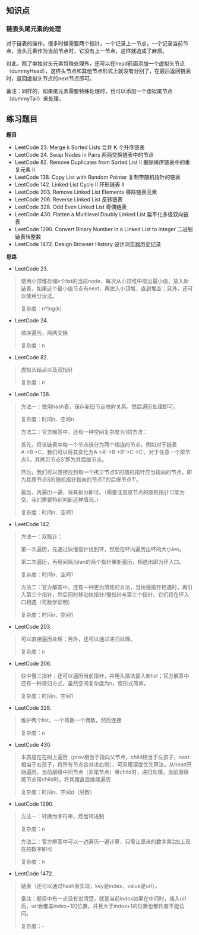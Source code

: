 ## 知识点
### 链表头尾元素的处理

对于链表的操作，很多时候需要两个指针，一个记录上一节点，一个记录当前节点，当头元素作为当前节点时，它没有上一节点，这样就造成了麻烦。

对此，除了单独对头元素特殊处理外，还可以在head前面添加一个虚拟头节点（dummyHead），这样头节点和其他节点形式上就没有分别了，在最后返回链表时，返回虚拟头节点的next节点即可。

备注：同样的，如果尾元素需要特殊处理时，也可以添加一个虚拟尾节点（dummyTail）来处理。

## 练习题目

**题目**
- LeetCode 23. Merge k Sorted Lists 合并 K 个升序链表
- LeetCode 24. Swap Nodes in Pairs 两两交换链表中的节点
- LeetCode 82. Remove Duplicates from Sorted List II 删除排序链表中的重复元素 II
- LeetCode 138. Copy List with Random Pointer 复制带随机指针的链表
- LeetCode 142. Linked List Cycle II 环形链表 II
- LeetCode 203. Remove Linked List Elements 移除链表元素
- LeetCode 206. Reverse Linked List 反转链表
- LeetCode 328. Odd Even Linked List 奇偶链表
- LeetCode 430. Flatten a Multilevel Doubly Linked List 扁平化多级双向链表
- LeetCode 1290. Convert Binary Number in a Linked List to Integer 二进制链表转整数
- LeetCode 1472. Design Browser History 设计浏览器历史记录

**思路**
- LeetCode 23. 
> 使用小顶堆存储k个list的当前node，每次从小顶堆中取出最小值，放入新链表，如果这个最小值节点有next，再放入小顶堆，直到堆空；另外，还可以使用分治法。
> 
> 复杂度：n\*log(k)
> 
- LeetCode 24. 
> 顺序遍历，两两交换
> 
> 复杂度：n
> 
- LeetCode 82. 
> 虚拟头结点以及双指针
> 
> 复杂度：n
> 
- LeetCode 138. 
> 方法一：使用hash表，保存新旧节点映射关系。然后遍历处理即可。
> 
> 复杂度：时间n、空间n
> 
> 方法二：官方解答中，还有一种空间复杂度为1的方法：
> 
> 首先，将该链表中每一个节点拆分为两个相连的节点，例如对于链表A→B→C，我们可以将其变化为A→A′→B→B′→C→C′。对于任意一个原节点S，其拷贝节点S′即为其后继节点。
> 
> 然后，我们可以直接找到每一个拷贝节点S′的随机指针应当指向的节点，即为其原节点S的随机指针指向的节点T的后继节点T′。
> 
> 最后，再遍历一遍，将其拆分即可。（需要注意原节点的随机指针可能为空，我们需要特别判断这种情况。）
> 
> 复杂度：时间n、空间1
> 
- LeetCode 142. 
> 方法一：双指针：
> 
> 第一次遍历，先通过快慢指针找到环，然后在环内遍历出环的大小len。
> 
> 第二次遍历，再用间隔为len的两个指针重新遍历，相遇出即为环入口。
> 
> 复杂度：时间n、空间1
> 
> 方法二：官方解答中，还有一种更为简练的方法，当快慢指针相遇时，再引入第三个指针，然后同时移动快指针/慢指针与第三个指针，它们将在环入口相遇（可数学证明）
> 
> 复杂度：时间n、空间1
> 
- LeetCode 203. 
> 可以直接遍历处理；另外，还可以通过递归处理。
> 
> 复杂度：n
> 
- LeetCode 206. 
> 快中慢三指针；还可以遍历当前指针，并用头插法插入新list；官方解答中还有一种递归方式，虽然空间复杂度为n，但形式简单。
> 
> 复杂度：时间n、空间1
> 
- LeetCode 328. 
> 维护两个list，一个奇数一个偶数，然后连接
> 
> 复杂度：n
> 
- LeetCode 430. 
> 本质是在在树上遍历（prev相当于指向父节点，child相当于左孩子，next相当于右孩子，将所有节点合并进右侧），可采用深度优先算法，从head开始遍历，当前层级中间节点（非尾节点）带child时，递归处理，当前层级尾节点带child时，将其摆直后继续遍历
> 
> 复杂度：时间n、空间d（层数）
> 
- LeetCode 1290. 
> 方法一：转换为字符串，然后转进制
> 
> 复杂度：n
> 
> 方法二：官方解答中可以一边遍历一遍计算，只需让原来的数字乘2加上现在的数字即可
> 
> 复杂度：n
> 
- LeetCode 1472. 
> 链表（还可以通过hash表实现，key是index，value是url）。
> 
> 备注：题目中有一点没有说清楚，就是当前index如果在中间时，插入url后，url会覆盖index+1的位置，并且大于index+1的位置也都作废不能访问。
> 
> 复杂度：-
> 